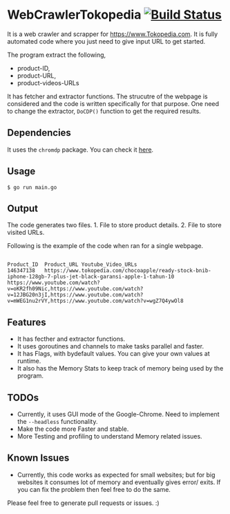 # WebCrawlerTokopedia [![Build Status](https://travis-ci.org/yogesh-desai/WebCrawlerTokopedia.svg?branch=master)](https://travis-ci.org/yogesh-desai/WebCrawlerTokopedia)
It is a web crawler and scrapper for https://www.Tokopedia.com. It is fully automated code where you just need to give input URL to get started.

The program extract the following,

* product-ID,
* product-URL,
* product-videos-URLs

It has fetcher and extractor functions. The strucutre of the webpage is considered and the code is written specifically for that purpose. One need to change the extractor, `DoCDP()` function to get the required results.


## Dependencies

It uses the `chromdp` package. You can check it [here](https://github.com/knq/chromedp).

## Usage

```
$ go run main.go

```

## Output

The code generates two files.
    1. File to store product details.
    2. File to store visited URLs.

Following is the example of the code when ran for a single webpage.

```

Product_ID	Product_URL	Youtube_Video_URLs
146347138	https://www.tokopedia.com/chocoapple/ready-stock-bnib-iphone-128gb-7-plus-jet-black-garansi-apple-1-tahun-10	https://www.youtube.com/watch?v=oKR2fh09Nic,https://www.youtube.com/watch?v=12JBG20n3jI,https://www.youtube.com/watch?v=mWEG1nu2rVY,https://www.youtube.com/watch?v=wgZ7Q4ywOl8

```

## Features

* It has fecther and extractor functions.
* It uses goroutines and channels to make tasks parallel and faster.
* It has Flags, with bydefault values. You can give your own values at runtime.
* It also has the Memory Stats to keep track of memory being used by the program.

## TODOs

* Currently, it uses GUI mode of the Google-Chrome. Need to implement the `--headless` functionality.
* Make the code more Faster and stable.
* More Testing and profiling to understand Memory related issues.

## Known Issues

* Currently, this code works as expected for small websites; but for big websites it consumes lot of memory and eventually gives error/ exits. If you can fix the problem then feel free to do the same.


Please feel free to generate pull requests or issues. :)
